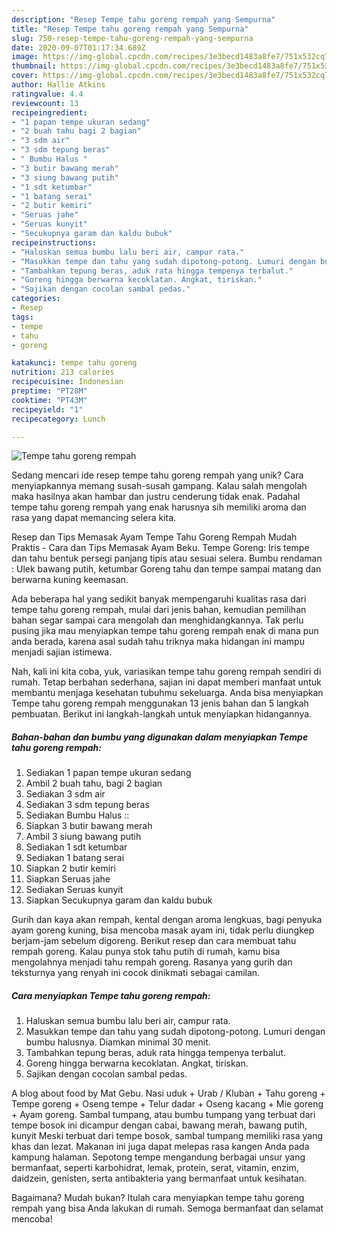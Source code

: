 ```yaml
---
description: "Resep Tempe tahu goreng rempah yang Sempurna"
title: "Resep Tempe tahu goreng rempah yang Sempurna"
slug: 750-resep-tempe-tahu-goreng-rempah-yang-sempurna
date: 2020-09-07T01:17:34.689Z
image: https://img-global.cpcdn.com/recipes/3e3becd1483a8fe7/751x532cq70/tempe-tahu-goreng-rempah-foto-resep-utama.jpg
thumbnail: https://img-global.cpcdn.com/recipes/3e3becd1483a8fe7/751x532cq70/tempe-tahu-goreng-rempah-foto-resep-utama.jpg
cover: https://img-global.cpcdn.com/recipes/3e3becd1483a8fe7/751x532cq70/tempe-tahu-goreng-rempah-foto-resep-utama.jpg
author: Hallie Atkins
ratingvalue: 4.4
reviewcount: 13
recipeingredient:
- "1 papan tempe ukuran sedang"
- "2 buah tahu bagi 2 bagian"
- "3 sdm air"
- "3 sdm tepung beras"
- " Bumbu Halus "
- "3 butir bawang merah"
- "3 siung bawang putih"
- "1 sdt ketumbar"
- "1 batang serai"
- "2 butir kemiri"
- "Seruas jahe"
- "Seruas kunyit"
- "Secukupnya garam dan kaldu bubuk"
recipeinstructions:
- "Haluskan semua bumbu lalu beri air, campur rata."
- "Masukkan tempe dan tahu yang sudah dipotong-potong. Lumuri dengan bumbu halusnya. Diamkan minimal 30 menit."
- "Tambahkan tepung beras, aduk rata hingga tempenya terbalut."
- "Goreng hingga berwarna kecoklatan. Angkat, tiriskan."
- "Sajikan dengan cocolan sambal pedas."
categories:
- Resep
tags:
- tempe
- tahu
- goreng

katakunci: tempe tahu goreng 
nutrition: 213 calories
recipecuisine: Indonesian
preptime: "PT28M"
cooktime: "PT43M"
recipeyield: "1"
recipecategory: Lunch

---
```



![Tempe tahu goreng rempah](https://img-global.cpcdn.com/recipes/3e3becd1483a8fe7/751x532cq70/tempe-tahu-goreng-rempah-foto-resep-utama.jpg)

Sedang mencari ide resep tempe tahu goreng rempah yang unik? Cara menyiapkannya memang susah-susah gampang. Kalau salah mengolah maka hasilnya akan hambar dan justru cenderung tidak enak. Padahal tempe tahu goreng rempah yang enak harusnya sih memiliki aroma dan rasa yang dapat memancing selera kita.

Resep dan Tips Memasak Ayam Tempe Tahu Goreng Rempah Mudah Praktis - Cara dan Tips Memasak Ayam Beku. Tempe Goreng: Iris tempe dan tahu bentuk persegi panjang tipis atau sesuai selera. Bumbu rendaman : Ulek bawang putih, ketumbar Goreng tahu dan tempe sampai matang dan berwarna kuning keemasan.

Ada beberapa hal yang sedikit banyak mempengaruhi kualitas rasa dari tempe tahu goreng rempah, mulai dari jenis bahan, kemudian pemilihan bahan segar sampai cara mengolah dan menghidangkannya. Tak perlu pusing jika mau menyiapkan tempe tahu goreng rempah enak di mana pun anda berada, karena asal sudah tahu triknya maka hidangan ini mampu menjadi sajian istimewa.


Nah, kali ini kita coba, yuk, variasikan tempe tahu goreng rempah sendiri di rumah. Tetap berbahan sederhana, sajian ini dapat memberi manfaat untuk membantu menjaga kesehatan tubuhmu sekeluarga. Anda bisa menyiapkan Tempe tahu goreng rempah menggunakan 13 jenis bahan dan 5 langkah pembuatan. Berikut ini langkah-langkah untuk menyiapkan hidangannya.

<!--inarticleads1-->

##### Bahan-bahan dan bumbu yang digunakan dalam menyiapkan Tempe tahu goreng rempah:

1. Sediakan 1 papan tempe ukuran sedang
1. Ambil 2 buah tahu, bagi 2 bagian
1. Sediakan 3 sdm air
1. Sediakan 3 sdm tepung beras
1. Sediakan  Bumbu Halus ::
1. Siapkan 3 butir bawang merah
1. Ambil 3 siung bawang putih
1. Sediakan 1 sdt ketumbar
1. Sediakan 1 batang serai
1. Siapkan 2 butir kemiri
1. Siapkan Seruas jahe
1. Sediakan Seruas kunyit
1. Siapkan Secukupnya garam dan kaldu bubuk


Gurih dan kaya akan rempah, kental dengan aroma lengkuas, bagi penyuka ayam goreng kuning, bisa mencoba masak ayam ini, tidak perlu diungkep berjam-jam sebelum digoreng. Berikut resep dan cara membuat tahu rempah goreng. Kalau punya stok tahu putih di rumah, kamu bisa mengolahnya menjadi tahu rempah goreng. Rasanya yang gurih dan teksturnya yang renyah ini cocok dinikmati sebagai camilan. 

<!--inarticleads2-->

##### Cara menyiapkan Tempe tahu goreng rempah:

1. Haluskan semua bumbu lalu beri air, campur rata.
1. Masukkan tempe dan tahu yang sudah dipotong-potong. Lumuri dengan bumbu halusnya. Diamkan minimal 30 menit.
1. Tambahkan tepung beras, aduk rata hingga tempenya terbalut.
1. Goreng hingga berwarna kecoklatan. Angkat, tiriskan.
1. Sajikan dengan cocolan sambal pedas.


A blog about food by Mat Gebu. Nasi uduk + Urab / Kluban + Tahu goreng + Tempe goreng + Oseng tempe + Telur dadar + Oseng kacang + Mie goreng + Ayam goreng. Sambal tumpang, atau bumbu tumpang yang terbuat dari tempe bosok ini dicampur dengan cabai, bawang merah, bawang putih, kunyit Meski terbuat dari tempe bosok, sambal tumpang memiliki rasa yang khas dan lezat. Makanan ini juga dapat melepas rasa kangen Anda pada kampung halaman. Sepotong tempe mengandung berbagai unsur yang bermanfaat, seperti karbohidrat, lemak, protein, serat, vitamin, enzim, daidzein, genisten, serta antibakteria yang bermanfaat untuk kesihatan. 

Bagaimana? Mudah bukan? Itulah cara menyiapkan tempe tahu goreng rempah yang bisa Anda lakukan di rumah. Semoga bermanfaat dan selamat mencoba!
